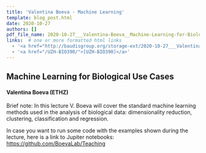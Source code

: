 ```yaml
---
title: 'Valentina Boeva - Machine Learning'
template: blog_post.html
date: 2020-10-27
authors: []
pdf_file_name: 2020-10-27___Valentina-Boeva__Machine-Learning-for-Biological-Use-Cases__UZH-BIO390-HS20-lecture-07.pdf
links:  # one or more formatted html links
  - '<a href="http://baudisgroup.org/storage-ext/2020-10-27___Valentina-Boeva__Machine-Learning__UZH-BIO390-HS20-lecture-07-recording.mp4" target="_blank">[Lecture Recording] (278MB .mp4)</a>'
  - '<a href="/UZH-BIO390/">[UZH-BIO390]</a>'
---
```


## Machine Learning for Biological Use Cases
#### Valentina Boeva (ETHZ)

Brief note: In this lecture V. Boeva will cover the standard machine learning methods used in the analysis of biological data: dimensionality reduction, clustering, classification and regression.

<!--more-->

In case you want to run some code with the examples shown during the lecture, here is a link to Jupiter notebooks: <https://github.com/BoevaLab/Teaching>
